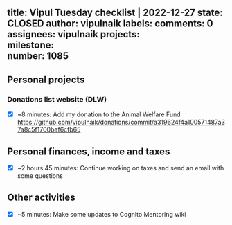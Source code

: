title:	Vipul Tuesday checklist | 2022-12-27
state:	CLOSED
author:	vipulnaik
labels:	
comments:	0
assignees:	vipulnaik
projects:	
milestone:	
number:	1085
--
## Personal projects

### Donations list website (DLW)

- [x] ~8 minutes: Add my donation to the Animal Welfare Fund https://github.com/vipulnaik/donations/commit/a319624f4a100571487a37a8c5f1700baf6cfb65

## Personal finances, income and taxes

- [x] ~2 hours 45 minutes: Continue working on taxes and send an email with some questions

## Other activities

- [x] ~5 minutes: Make some updates to Cognito Mentoring wiki
